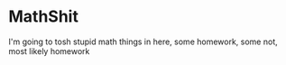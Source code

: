 # MathShit
I'm going to tosh stupid math things in here, some homework, some not, most likely homework

